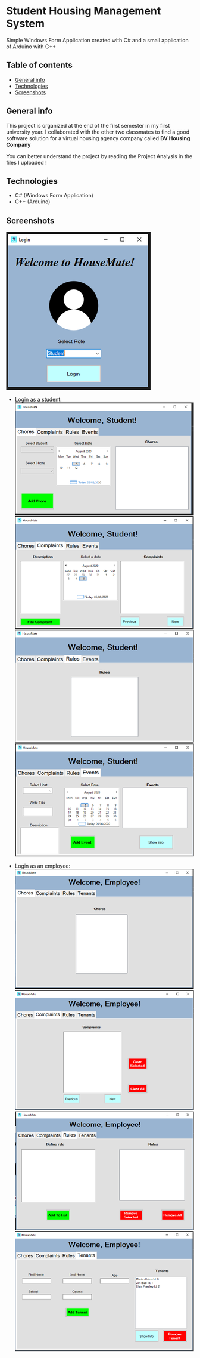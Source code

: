 # Student Housing Management System
Simple Windows Form Application created with C# and a small application of Arduino with C++

## Table of contents
* [General info](#general-info)
* [Technologies](#technologies)
* [Screenshots](#screenshots)

## General info
This project is organized at the end of the first semester in my first university year. I collaborated with the other two classmates to find a good software solution for a virtual housing agency company called **BV Housing Company**

You can better understand the project by reading the Project Analysis in the files I uploaded !

## Technologies
- C# (Windows Form Application)
- C++ (Arduino)

## Screenshots
![Login Page](https://github.com/DNT-Khoa/Advanced-Project-for-Housing-Agency/blob/master/images/Login%20Page%20Housemate.PNG)
- Login as a student:
![Chore Student](https://github.com/DNT-Khoa/Advanced-Project-for-Housing-Agency/blob/master/images/Chore%20Student.PNG)
![Complaint Student](https://github.com/DNT-Khoa/Advanced-Project-for-Housing-Agency/blob/master/images/Complain%20Student.PNG)
![Rules Student](https://github.com/DNT-Khoa/Advanced-Project-for-Housing-Agency/blob/master/images/Rule%20Student.PNG)
![Events Student](https://github.com/DNT-Khoa/Advanced-Project-for-Housing-Agency/blob/master/images/Events%20Student.PNG)

- Login as an employee:
![Chore Employee](https://github.com/DNT-Khoa/Advanced-Project-for-Housing-Agency/blob/master/images/Chore%20Employee.PNG)
![Complaint Employee](https://github.com/DNT-Khoa/Advanced-Project-for-Housing-Agency/blob/master/images/Complaints%20Employee.PNG)
![Rules Employee](https://github.com/DNT-Khoa/Advanced-Project-for-Housing-Agency/blob/master/images/Rules%20Employee.PNG)
![Tenants Employee](https://github.com/DNT-Khoa/Advanced-Project-for-Housing-Agency/blob/master/images/Tenant%20Employee.PNG)

